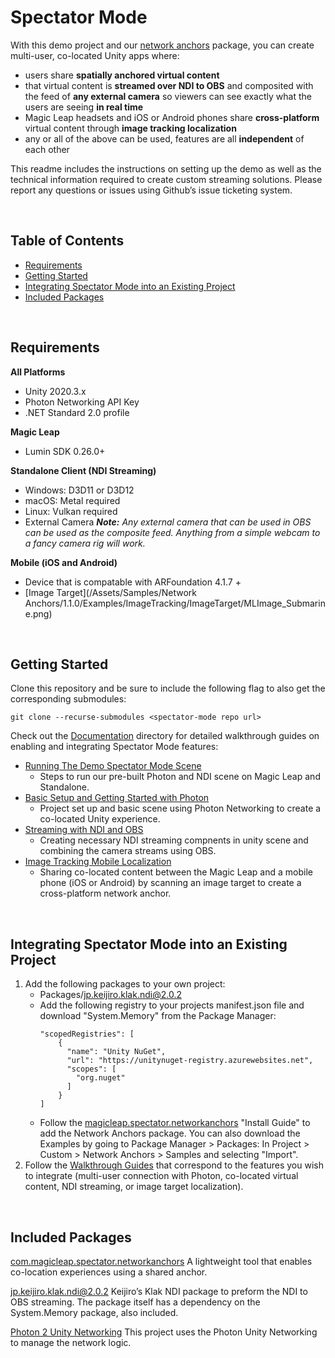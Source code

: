 # Spectator Mode

With this demo project and our [network anchors](https://github.com/magicleap/com.magicleap.spectator.networkanchors/tree/main) package, you can create multi-user, co-located Unity apps where:
  - users share **spatially anchored virtual content** 
  - that virtual content is **streamed over NDI to OBS** and composited with the feed of **any external camera** so viewers can see exactly what the users are seeing **in real time**
  - Magic Leap headsets and iOS or Android phones share **cross-platform** virtual content through **image tracking localization**
  - any or all of the above can be used, features are all **independent** of each other

This readme includes the instructions on setting up the demo as well as the technical information required to create custom streaming solutions. Please report any questions or issues using Github’s issue ticketing system.  

<br/>

## Table of Contents
- [Requirements](#requirements)
- [Getting Started](#getting-started)
- [Integrating Spectator Mode into an Existing Project](#integrating-spectator-mode-into-an-existing-project)
- [Included Packages](#included-packages)

<br/>

## Requirements  
**All Platforms**
- Unity 2020.3.x
- Photon Networking API Key
- .NET Standard 2.0 profile 

**Magic Leap** 
- Lumin SDK 0.26.0+

**Standalone Client  (NDI Streaming)**
- Windows: D3D11 or D3D12 
- macOS: Metal required
- Linux: Vulkan required
- External Camera
***Note:** Any external camera that can be used in OBS can be used as the composite feed. Anything from a simple webcam to a fancy camera rig will work.*

**Mobile (iOS and Android)**
- Device that is compatable with ARFoundation 4.1.7 +
- [Image Target](/Assets/Samples/Network Anchors/1.1.0/Examples/ImageTracking/ImageTarget/MLImage_Submarine.png)

<br/>

## Getting Started

Clone this repository and be sure to include the following flag to also get the corresponding submodules:
  ```
  git clone --recurse-submodules <spectator-mode repo url>
  ```

Check out the [Documentation](https://github.com/magicleap/spectator-mode/tree/main/Documentation) directory for detailed walkthrough guides on enabling and integrating Spectator Mode features:
- [Running The Demo Spectator Mode Scene](https://github.com/magicleap/spectator-mode/Documentation/SpectatorModeDemoScene.md)
    - Steps to run our pre-built Photon and NDI scene on Magic Leap and Standalone.
- [Basic Setup and Getting Started with Photon](https://github.com/magicleap/spectator-mode/Documentation/GettingStarted.md)
    -  Project set up and basic scene using Photon Networking to create a co-located Unity experience.
- [Streaming with NDI and OBS](https://github.com/magicleap/spectator-mode/Documentation/StreamingGuide.md)
    - Creating necessary NDI streaming compnents in unity scene and combining the camera streams using OBS.
- [Image Tracking Mobile Localization](https://github.com/magicleap/spectator-mode/Documentation/MobileLocalization.md)
    - Sharing co-located content between the Magic Leap and a mobile phone (iOS or Android) by scanning an image target to create a cross-platform network anchor.

<br/>

## Integrating Spectator Mode into an Existing Project

1. Add the following packages to your own project:
    - Packages/jp.keijiro.klak.ndi@2.0.2
    - Add the following registry to your projects manifest.json file and download "System.Memory" from the Package Manager:
      ```
      "scopedRegistries": [
          {
            "name": "Unity NuGet",
            "url": "https://unitynuget-registry.azurewebsites.net",
            "scopes": [
              "org.nuget"
            ]
          }
      ]
      ```
    - Follow the [magicleap.spectator.networkanchors](https://github.com/magicleap/com.magicleap.spectator.networkanchors/tree/main) "Install Guide" to add the Network Anchors package. You can also download the Examples by going to Package Manager > Packages: In Project > Custom > Network Anchors > Samples and selecting "Import".
2. Follow the [Walkthrough Guides](https://github.com/magicleap/spectator-mode/tree/main/Documentation) that correspond to the features you wish to integrate (multi-user connection with Photon, co-located virtual content, NDI streaming, or image target localization).

<br/>

## Included Packages
[com.magicleap.spectator.networkanchors](https://github.com/magicleap/com.magicleap.spectator.networkanchors)
A lightweight tool that enables co-location experiences using a shared anchor.

[jp.keijiro.klak.ndi@2.0.2](https://github.com/keijiro/KlakNDI)
Keijiro’s Klak NDI package to preform the NDI to OBS streaming. The package itself has a dependency on the System.Memory package, also included.

[Photon 2 Unity Networking](https://assetstore.unity.com/packages/tools/network/pun-2-free-119922)
This project uses the Photon Unity Networking to manage the network logic.